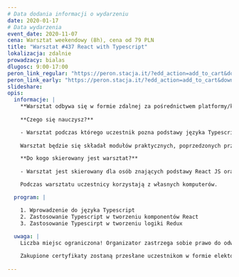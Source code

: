 ```yaml
---
# Data dodania informacji o wydarzeniu
date: 2020-01-17
# Data wydarzenia
event_date: 2020-11-07
cena: Warsztat weekendowy (8h), cena od 79 PLN
title: "Warsztat #437 React with Typescript"
lokalizacja: zdalnie
prowadzacy: bialas
dlugosc: 9:00-17:00
peron_link_regular: "https://peron.stacja.it/?edd_action=add_to_cart&download_id=3853&edd_options[price_id]=1"
peron_link_early: "https://peron.stacja.it/?edd_action=add_to_cart&download_id=3853&edd_options[price_id]=2"
slideshare:
opis:
  informacje: |
    **Warsztat odbywa się w formie zdalnej za pośrednictwem platformy/komunikatora online, z wykorzystaniem dźwięku, obrazu z kamery, udostępniania ekranu komputera prowadzącego i uczestników.** 
    
    **Czego się nauczysz?**

    - Warsztat podczas którego uczestnik pozna podstawy języka Typescript. Omówione zostaną również podstawy tworzenia aplikacji React z wykorzystanie TS.
    
    Warsztat będzie się składał modułów praktycznych, poprzedzonych przygotowaniem teoretycznym a zakończonym omówieniem idealnego rozwiązania.

    **Do kogo skierowany jest warsztat?**
    
    - Warsztat jest skierowany dla osób znających podstawy React JS oraz ES6, chcących poznać metody typowania w języku Typescript.

    Podczas warsztatu uczestnicy korzystają z własnych komputerów.

  program: |

    1. Wprowadzenie do języka Typescript
    2. Zastosowanie Typescript w tworzeniu komponentów React
    3. Zastosowanie Typescirpt w tworzeniu logiki Redux
    
  uwaga: |
    Liczba miejsc ograniczona! Organizator zastrzega sobie prawo do odwołania wydarzenia w przypadku niezgłoszenia się minimalnej liczby uczestników.

    Zakupione certyfikaty zostaną przesłane uczestnikom w formie elektoronicznej po warsztacie. Jeśli chcesz otrzymać zakupiony certyfikat w formie papierowej, zgłoś to mailowo na adres kontakt@stacja.it.
    
---
```

